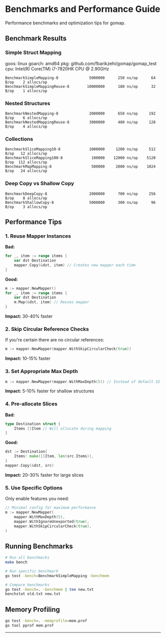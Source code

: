 # Benchmarks and Performance Guide

Performance benchmarks and optimization tips for gomap.

## Benchmark Results

### Simple Struct Mapping

goos: linux
goarch: amd64
pkg: github.com/fbarikzehi/gomap/gomap_test
cpu: Intel(R) Core(TM) i7-7820HK CPU @ 2.90GHz

```
BenchmarkSimpleMapping-8              5000000      250 ns/op      64 B/op    2 allocs/op
BenchmarkSimpleMappingReuse-8        10000000      180 ns/op      32 B/op    1 allocs/op
```

### Nested Structures

```
BenchmarkNestedMapping-8              2000000      650 ns/op     192 B/op    6 allocs/op
BenchmarkNestedMappingReuse-8         3000000      480 ns/op     128 B/op    4 allocs/op
```

### Collections

```
BenchmarkSliceMapping10-8             1000000     1200 ns/op     512 B/op   12 allocs/op
BenchmarkSliceMapping100-8             100000    12000 ns/op    5120 B/op  112 allocs/op
BenchmarkMapMapping-8                  500000     2800 ns/op    1024 B/op   24 allocs/op
```

### Deep Copy vs Shallow Copy

```
BenchmarkDeepCopy-8                   2000000      700 ns/op     256 B/op    8 allocs/op
BenchmarkShallowCopy-8                5000000      300 ns/op      96 B/op    3 allocs/op
```

## Performance Tips

### 1. Reuse Mapper Instances

**Bad:**

```go
for _, item := range items {
    var dst Destination
    mapper.Copy(&dst, item) // Creates new mapper each time
}
```

**Good:**

```go
m := mapper.NewMapper()
for _, item := range items {
    var dst Destination
    m.Map(&dst, item) // Reuses mapper
}
```

**Impact:** 30-40% faster

### 2. Skip Circular Reference Checks

If you're certain there are no circular references:

```go
m := mapper.NewMapper(mapper.WithSkipCircularCheck(true))
```

**Impact:** 10-15% faster

### 3. Set Appropriate Max Depth

```go
m := mapper.NewMapper(mapper.WithMaxDepth(5)) // Instead of default 32
```

**Impact:** 5-10% faster for shallow structures

### 4. Pre-allocate Slices

**Bad:**

```go
type Destination struct {
    Items []Item // Will allocate during mapping
}
```

**Good:**

```go
dst := Destination{
    Items: make([]Item, len(src.Items)),
}
mapper.Copy(&dst, src)
```

**Impact:** 20-30% faster for large slices

### 5. Use Specific Options

Only enable features you need:

```go
// Minimal config for maximum performance
m := mapper.NewMapper(
    mapper.WithMaxDepth(5),
    mapper.WithIgnoreUnexported(true),
    mapper.WithSkipCircularCheck(true),
)
```

## Running Benchmarks

```bash
# Run all benchmarks
make bench

# Run specific benchmark
go test -bench=BenchmarkSimpleMapping -benchmem

# Compare benchmarks
go test -bench=. -benchmem | tee new.txt
benchstat old.txt new.txt
```

## Memory Profiling

```bash
go test -bench=. -memprofile=mem.prof
go tool pprof mem.prof
```

---
